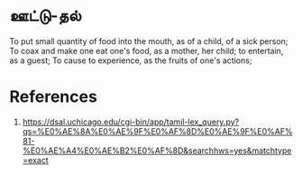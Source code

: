 # ஊட்டு-தல்
To put small quantity of food into the mouth, as of a child, of a sick person;
To coax and make one eat one's food, as a mother, her child; to entertain, as a guest;
To cause to experience, as the fruits of one's actions;


# References
1. https://dsal.uchicago.edu/cgi-bin/app/tamil-lex_query.py?qs=%E0%AE%8A%E0%AE%9F%E0%AF%8D%E0%AE%9F%E0%AF%81-%E0%AE%A4%E0%AE%B2%E0%AF%8D&searchhws=yes&matchtype=exact

